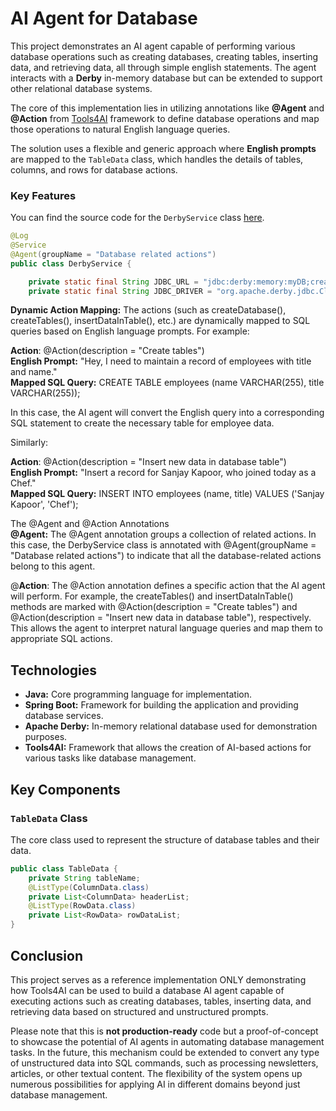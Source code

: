 # AI Agent for Database

This project demonstrates an AI agent capable of performing various database operations such as creating databases, creating tables, inserting data, and retrieving data, all through simple english statements. The agent interacts with a **Derby** in-memory database but can be extended to support other relational database systems.

The core of this implementation lies in utilizing annotations like **@Agent** and **@Action** from [Tools4AI](https://github.com/vishalmysore/tools4ai) framework to define database operations and map those operations to natural English language queries.

The solution uses a flexible and generic approach where **English prompts** are mapped to the `TableData` class, which handles the details of tables, columns, and rows for database actions.




### Key Features
You can find the source code for the `DerbyService` class [here](src/main/java/io/github/vishalmysore/service/DerbyService.java).  

```java
@Log
@Service
@Agent(groupName = "Database related actions")
public class DerbyService {

    private static final String JDBC_URL = "jdbc:derby:memory:myDB;create=true";
    private static final String JDBC_DRIVER = "org.apache.derby.jdbc.ClientDriver";
```

**Dynamic Action Mapping:** The actions (such as createDatabase(), createTables(), insertDataInTable(), etc.) are dynamically mapped to SQL queries based on English language prompts. For example:

**Action**: @Action(description = "Create tables")  
**English Prompt:** "Hey, I need to maintain a record of employees with title and name."  
**Mapped SQL Query:** CREATE TABLE employees (name VARCHAR(255), title VARCHAR(255));  

In this case, the AI agent will convert the English query into a corresponding SQL statement to create the necessary table for employee data.

Similarly:

**Action**: @Action(description = "Insert new data in database table")  
**English Prompt:** "Insert a record for Sanjay Kapoor, who joined today as a Chef."  
**Mapped SQL Query:** INSERT INTO employees (name, title) VALUES ('Sanjay Kapoor', 'Chef');  

The @Agent and @Action Annotations  
**@Agent:** The @Agent annotation groups a collection of related actions. In this case, the DerbyService class is annotated with @Agent(groupName = "Database related actions") to indicate that all the database-related actions belong to this agent.

@**Action**: The @Action annotation defines a specific action that the AI agent will perform. For example, the createTables() and insertDataInTable() methods are marked with @Action(description = "Create tables") and @Action(description = "Insert new data in database table"), respectively. This allows the agent to interpret natural language queries and map them to appropriate SQL actions.




## Technologies

- **Java:** Core programming language for implementation.
- **Spring Boot:** Framework for building the application and providing database services.
- **Apache Derby:** In-memory relational database used for demonstration purposes.
- **Tools4AI:** Framework that allows the creation of AI-based actions for various tasks like database management.

## Key Components

### `TableData` Class

The core class used to represent the structure of database tables and their data.

```java
public class TableData {
    private String tableName;
    @ListType(ColumnData.class)
    private List<ColumnData> headerList;
    @ListType(RowData.class)
    private List<RowData> rowDataList;
}
```

## Conclusion
This project serves as a reference implementation ONLY demonstrating how Tools4AI can be used to build a database AI agent capable of executing actions such as creating databases, tables, inserting data, and retrieving data based on structured and unstructured prompts.

Please note that this is **not production-ready** code but a proof-of-concept to showcase the potential of AI agents in automating database management tasks. In the future, this mechanism could be extended to convert any type of unstructured data into SQL commands, such as processing newsletters, articles, or other textual content. The flexibility of the system opens up numerous possibilities for applying AI in different domains beyond just database management.

